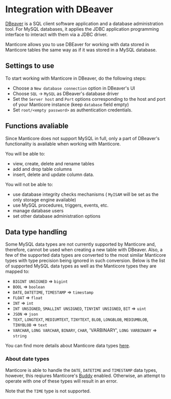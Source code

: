# Integration with DBeaver

[DBeaver](https://dbeaver.io/) is a SQL client software application and a database administration tool. For MySQL databases, it applies the JDBC application programming interface to interact with them via a JDBC driver. 

Manticore allows you to use DBEaver for working with data stored in Manticore tables the same way as if it was stored in a MySQL database.

## Settings to use

To start working with Manticore in DBeaver, do the following steps:

- Choose a `New database connection` option in DBeaver's UI
- Choose `SQL` -> `MySQL` as DBeaver's database driver 
- Set the `Server host` and `Port` options corresponding to the host and port of your Manticore instance  (keep `database` field empty) 
- Set `root/<empty password>` as authentication credentials.


## Functions avaliable

Since Manticore does not support MySQL in full, only a part of DBeaver's functionality is available when working with Manticore.

You will be able to: 

- view, create, delete and rename tables
- add and drop table columns 
- insert, delete and update column data.

You will not be able to:

- use database integrity checks mechanisms ( `MyISAM` will be set as the only storage engine available)
- use MySQL procedures, triggers, events, etc.
- manage database users
- set other database administration options


## Data type handling

Some MySQL data types are not currently supported by Manticore and, therefore, cannot be used when creating a new table with DBeaver. Also, a few of the supported data types are converted to the most similar Manticore types with type precision being ignored in such conversion. Below is the list of supported MySQL data types as well as the Manticore types they are mapped to:

- `BIGINT UNSIGNED` => `bigint`
- `BOOL` => `boolean`
- `DATE`, `DATETIME`, `TIMESTAMP`  => `timestamp`
- `FLOAT` => `float`
- `INT` => `int`
- `INT UNSIGNED`, `SMALLINT UNSIGNED`, `TINYINT UNSIGNED`, `BIT` => `uint`
- `JSON` => `json`
- `TEXT`, `LONGTEXT`, `MEDIUMTEXT`, `TINYTEXT`, `BLOB`, `LONGBLOB`, `MEDIUMBLOB`, `TINYBLOB`  => `text`
- `VARCHAR`, `LONG VARCHAR`, `BINARY`, `CHAR`, 'VARBINARY', `LONG VARBINARY`  => `string`

You can find more details about Manticore data types [here](Creating_a_table/Data_types#Data-types).

### About date types

Manticore is able to handle the `DATE`, `DATETIME` and `TIMESTAMP` data types, however, this reqiures Manticore's [Buddy](Starting_the_server/Docker#Manticore-Columnar-Library-and-Manticore-Buddy) enabled. Otherwise, an attempt to operate with one of these types will result in an error.

Note that the `TIME` type is not supported.
  
